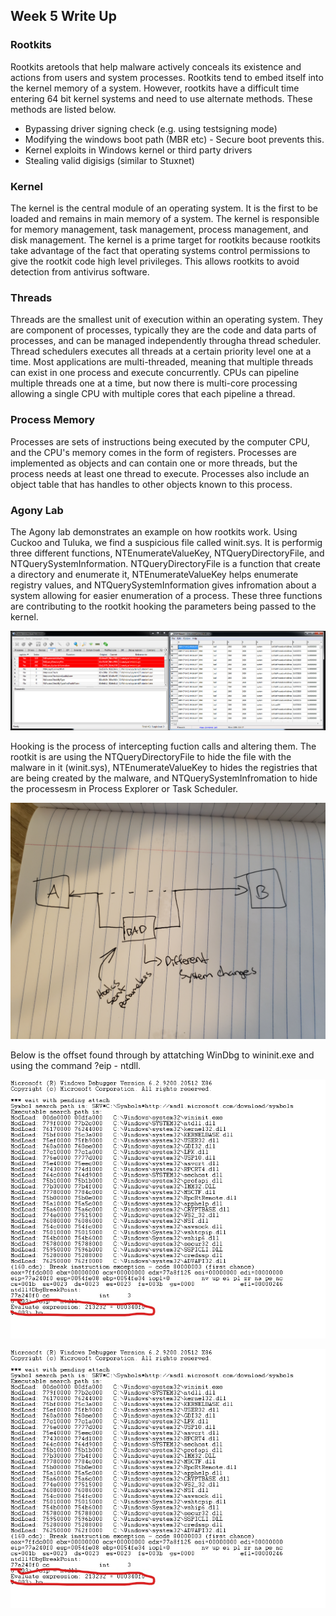 ## Week 5 Write Up

### Rootkits
Rootkits aretools that help malware actively conceals its existence and actions from users and system processes.  Rootkits tend to embed itself into the kernel memory of a system.  However, rootkits have a difficult time entering 64 bit kernel systems and need to use alternate methods.  These methods are listed below.
* Bypassing driver signing check (e.g. using testsigning mode)
* Modifying the windows boot path (MBR etc) - Secure boot prevents this.
* Kernel exploits in Windows kernel or third party drivers
* Stealing valid digisigs (similar to Stuxnet)

### Kernel
The kernel is the central module of an operating system.  It is the first to be loaded and remains in main memory of a system.  The kernel is responsible for memory management, task management, process management, and disk management.  The kernel is a prime target for rootkits because rootkits take advantage of the fact that operating systems control permissions to give the rootkit code high level privileges.  This allows rootkits to avoid detection from antivirus software.

### Threads
Threads are the smallest unit of execution within an operating system.  They are component of processes, typically they are the code and data parts of processes, and can be managed independently througha thread scheduler.  Thread schedulers executes all threads at a certain priority level one at a time.  Most applications are multi-threaded, meaning that multiple threads can exist in one process and execute concurrently.  CPUs can pipeline multiple threads one at a time, but now there is multi-core processing allowing a single CPU with multiple cores that each pipeline a thread.

### Process Memory
Processes are sets of instructions being executed by the computer CPU, and the CPU's memory comes in the form of registers.  Processes are implemented as objects and can contain one or more threads, but the process needs at least one thread to execute.  Processes also include an object table that has handles to other objects known to this process.

### Agony Lab
The Agony lab demonstrates an example on how rootkits work.  Using Cuckoo and Tuluka, we find a suspicious file called winit.sys.  It is performig three different functions, NTEnumerateValueKey, NTQueryDirectoryFile, and NTQuerySystemInformation.  NTQueryDirectoryFile is a function that create a directory and enumerate it, NTEnumerateValueKey helps enumerate registry values, and NTQuerySystemInformation gives infromation about a system allowing for easier enumeration of a process.  These three functions are contributing to the rootkit hooking the parameters being passed to the kernel.

![](images/image1.PNG)

Hooking is the process of intercepting fuction calls and altering them.  The rootkit is are using the NTQueryDirectoryFile to hide the file with the malware in it (winit.sys), NTEnumerateValueKey to hides the registries that are being created by the malware, and NTQuerySystemInfromation to hide the processesm in Process Explorer or Task Scheduler.

![](images/image2.jpg)

Below is the offset found through by attatching WinDbg to wininit.exe and using the command ?eip - ntdll.

![](images/Inkedoffset1.jpg)

![](images/Inkedoffset1.jpg)
